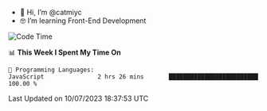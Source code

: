 - 👋 Hi, I’m @catmiyc
- 🤓 I’m learning Front-End Development

<!---
catmiyc/catmiyc is a ✨ special ✨ repository because its `README.md` (this file) appears on your GitHub profile.
You can click the Preview link to take a look at your changes.
--->


<!--START_SECTION:waka-->
![Code Time](http://img.shields.io/badge/Code%20Time-337%20hrs%2013%20mins-blue)

📊 **This Week I Spent My Time On** 

```text
💬 Programming Languages: 
JavaScript               2 hrs 26 mins       █████████████████████████   100.00 % 
```


 Last Updated on 10/07/2023 18:37:53 UTC
<!--END_SECTION:waka-->
